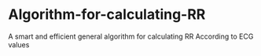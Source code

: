 # Algorithm-for-calculating-RR
A smart and efficient general algorithm for calculating RR
According to ECG values
